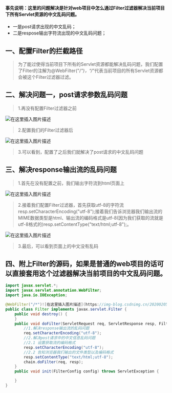 ﻿#### 事先说明：这里的问题解决是针对web项目中怎么通过Filter过滤器解决当前项目下所有Servlet资源的中文乱码问题。

 - 一是post请求出现的中文乱码； 
 - 二是respose输出字符流出现的中文乱码问题；

## 一、配置Filter的拦截路径

> 	为了能过使得当前项目下所有的Servlet资源都能解决乱码问题，我们配置了Filter的注解为@WebFilter("/*")，“/*”代表当前项目的所有Servlet资源都会被这个Filter过滤器过滤。

## 二、解决问题一，post请求参数乱码问题

> 1.再没有配置Filter过滤器之前

![在这里插入图片描述](https://img-blog.csdnimg.cn/2020020522361788.png?x-oss-process=image/watermark,type_ZmFuZ3poZW5naGVpdGk,shadow_10,text_aHR0cHM6Ly9ibG9nLmNzZG4ubmV0L3FxXzQzMjMwMDA3,size_16,color_FFFFFF,t_70)
> 	2.配置我们的Filter过滤器后

![在这里插入图片描述](https://img-blog.csdnimg.cn/20200205223559300.png?x-oss-process=image/watermark,type_ZmFuZ3poZW5naGVpdGk,shadow_10,text_aHR0cHM6Ly9ibG9nLmNzZG4ubmV0L3FxXzQzMjMwMDA3,size_16,color_FFFFFF,t_70)
>  3.可以看到，配置了之后我们就解决了post请求的中文乱码问题

## 三、解决response输出流的乱码问题

> 	1.首先在没有配置之前，我们输出字符流到html页面上

![在这里插入图片描述](https://img-blog.csdnimg.cn/20200205223627193.png?x-oss-process=image/watermark,type_ZmFuZ3poZW5naGVpdGk,shadow_10,text_aHR0cHM6Ly9ibG9nLmNzZG4ubmV0L3FxXzQzMjMwMDA3,size_16,color_FFFFFF,t_70)
> 	2.接着我们配置Filter过滤器，首先获取utf-8的字符流 resp.setCharacterEncoding("utf-8");接着我们告诉浏览器我们输出流的MIME数据类型是html、输出流的编码格式是utf-8(因为我们获取的流就是utf-8格式的)resp.setContentType("text/html;utf-8");。

![在这里插入图片描述](https://img-blog.csdnimg.cn/20200205223645427.png?x-oss-process=image/watermark,type_ZmFuZ3poZW5naGVpdGk,shadow_10,text_aHR0cHM6Ly9ibG9nLmNzZG4ubmV0L3FxXzQzMjMwMDA3,size_16,color_FFFFFF,t_70)
> 	3.最后，可以看到页面上的中文没有乱码

	
## 四、附上Filter的源码，如果是普通的web项目的话可以直接套用这个过滤器解决当前项目的中文乱码问题。

```java
import javax.servlet.*;
import javax.servlet.annotation.WebFilter;
import java.io.IOException;

@WebFilter("/*")![在这里插入图片描述](https://img-blog.csdnimg.cn/20200205223546333.png?x-oss-process=image/watermark,type_ZmFuZ3poZW5naGVpdGk,shadow_10,text_aHR0cHM6Ly9ibG9nLmNzZG4ubmV0L3FxXzQzMjMwMDA3,size_16,color_FFFFFF,t_70)
public class Filter implements javax.servlet.Filter {
    public void destroy() {
    }
    public void doFilter(ServletRequest req, ServletResponse resp, FilterChain chain) throws ServletException, IOException {
        //1.解决response输出流的乱码问题
        req.setCharacterEncoding("utf-8");
        //2.解决post请求中的中文信息乱码问题
        //2.1 设置获取流的编码格式
        resp.setCharacterEncoding("utf-8");
        //2.2 告知浏览器我们输出的文件类型以及编码格式
        resp.setContentType("text/html;utf-8");
        chain.doFilter(req, resp);
    }
    public void init(FilterConfig config) throws ServletException {

    }
}
```

